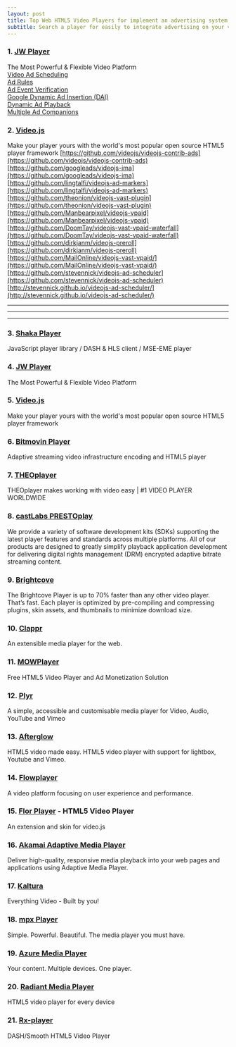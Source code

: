 ```yaml
---
layout: post
title: Top Web HTML5 Video Players for implement an advertising system.
subtitle: Search a player for easily to integrate advertising on your video content.
---
```



### 1. [JW Player](https://www.jwplayer.com)
The Most Powerful &amp; Flexible Video Platform  
[Video Ad Scheduling](https://www.jwplayer.com/developers/web-player-demos/video-ad-scheduling/)  
[Ad Rules](https://www.jwplayer.com/developers/web-player-demos/ad-rules/)  
[Ad Event Verification](https://www.jwplayer.com/developers/web-player-demos/ad-verification/)  
[Google Dynamic Ad Insertion (DAI)](https://www.jwplayer.com/developers/web-player-demos/dai-integration/)  
[Dynamic Ad Playback](https://www.jwplayer.com/developers/web-player-demos/dynamic-ad-playback/)  
[Multiple Ad Companions](https://www.jwplayer.com/developers/web-player-demos/multiple-ad-companions/)  


### 2. [Video.js](https://videojs.com)
Make your player yours with the world's most popular open source HTML5 player framework
[https://github.com/videojs/videojs-contrib-ads](https://github.com/videojs/videojs-contrib-ads)  
[https://github.com/googleads/videojs-ima](https://github.com/googleads/videojs-ima)  
[https://github.com/lingtalfi/videojs-ad-markers](https://github.com/lingtalfi/videojs-ad-markers)  
[https://github.com/theonion/videojs-vast-plugin](https://github.com/theonion/videojs-vast-plugin)  
[https://github.com/Manbearpixel/videojs-vpaid](https://github.com/Manbearpixel/videojs-vpaid)  
[https://github.com/DoomTay/videojs-vast-vpaid-waterfall](https://github.com/DoomTay/videojs-vast-vpaid-waterfall)  
[https://github.com/dirkjanm/videojs-preroll](https://github.com/dirkjanm/videojs-preroll)  
[https://github.com/MailOnline/videojs-vast-vpaid/](https://github.com/MailOnline/videojs-vast-vpaid/)  
[https://github.com/stevennick/videojs-ad-scheduler](https://github.com/stevennick/videojs-ad-scheduler)  
[http://stevennick.github.io/videojs-ad-scheduler/](http://stevennick.github.io/videojs-ad-scheduler/)  


-----
-----
-----


### 3. [Shaka Player](https://github.com/google/shaka-player/)
JavaScript player library / DASH & HLS client / MSE-EME player

### 4. [JW Player](https://www.jwplayer.com)
The Most Powerful &amp; Flexible Video Platform

### 5. [Video.js](https://videojs.com)
Make your player yours with the world's most popular open source HTML5 player framework

### 6. [Bitmovin Player](https://bitmovin.com)
Adaptive streaming video infrastructure encoding and HTML5 player

### 7. [THEOplayer](https://www.theoplayer.com)
THEOplayer makes working with video easy | #1 VIDEO PLAYER WORLDWIDE

### 8. [castLabs PRESTOplay](https://castlabs.com)
We provide a variety of software development kits (SDKs) supporting the latest player features and standards across multiple platforms. All of our products are designed to greatly simplify playback application development for delivering digital rights management (DRM) encrypted adaptive bitrate streaming content.

### 9. [Brightcove](https://www.brightcove.com)
The Brightcove Player is up to 70% faster than any other video player. That’s fast. Each player is optimized by pre-compiling and compressing plugins, skin assets, and thumbnails to minimize download size.

### 10. [Clappr](http://clappr.io)
An extensible media player for the web.

### 11. [MOWPlayer](https://mowplayer.com)
Free HTML5 Video Player and Ad Monetization Solution

### 12. [Plyr](https://plyr.io)
A simple, accessible and customisable media player for Video, Audio, YouTube and Vimeo

### 13. [Afterglow](http://afterglowplayer.com)
HTML5 video made easy. HTML5 video player with support for lightbox, Youtube and Vimeo.

### 14. [Flowplayer](https://flowplayer.com)
A video platform focusing on user experience and performance.

### 15. [Flor Player](https://codecanyon.net/item/flor-html5-video-player/25396869) - HTML5 Video Player
An extension and skin for video.js

### 16. [Akamai Adaptive Media Player](https://player.akamai.com)
Deliver high-quality, responsive media playback into your web pages and applications using Adaptive Media Player.

### 17. [Kaltura](https://corp.kaltura.com)
Everything Video - Built by you! 

### 18. [mpx Player](http://mplayerx.org)
Simple. Powerful. Beautiful. The media player you must have.

### 19. [Azure Media Player](https://ampdemo.azureedge.net)
Your content. Multiple devices. One player.

### 20. [Radiant Media Player](https://www.radiantmediaplayer.com)
HTML5 video player for every device

### 21. [Rx-player](https://developers.canal-plus.com/rx-player/)
DASH/Smooth HTML5 Video Player
